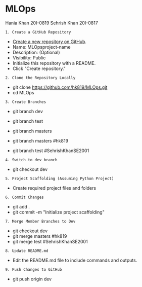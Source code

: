 # MLOps

Hania Khan     20I-0819
Sehrish Khan   20I-0817 

```
1. Create a GitHub Repository
```
   - [Create a new repository on GitHub](https://github.com/new).
   - Name: MLOpsproject-name
   - Description: (Optional)
   - Visibility: Public
   - Initialize this repository with a README.
   - Click "Create repository."

```
2. Clone the Repository Locally
```
   - git clone https://github.com/hk819/MLOps.git
   - cd MLOps

```
3. Create Branches
```
   - git branch dev
   - git branch test
   - git branch masters

   - git branch masters  #hk819  
   - git branch test     #SehrishKhanSE2001

```
4. Switch to dev branch
```
- git checkout dev

```
5. Project Scaffolding (Assuming Python Project)
```
  - Create required project files and folders

```
6. Commit Changes
```
  - git add .
  - git commit -m "Initialize project scaffolding"

```
7. Merge Member Branches to Dev
```   
   - git checkout dev
   - git merge masters  #hk819  
   - git merge test     #SehrishKhanSE2001

```
8. Update README.md
```
   - Edit the README.md file to include commands and outputs.

```
9. Push Changes to GitHub
``` 
   - git push origin dev
